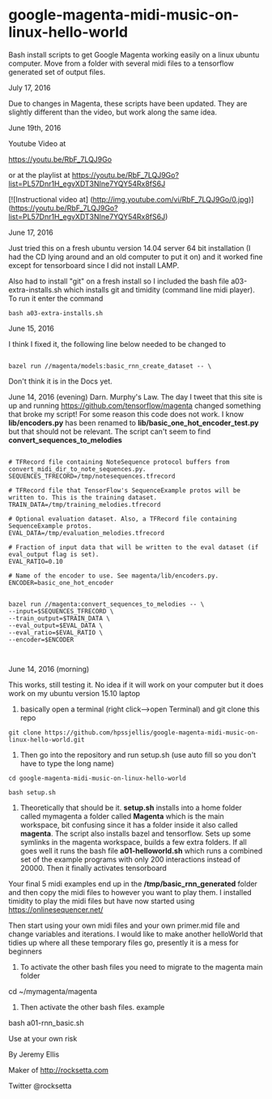 # google-magenta-midi-music-on-linux-hello-world
Bash install scripts to get Google Magenta working easily on a linux ubuntu computer. Move from a folder with several midi files to a tensorflow generated set of output files. 


July 17, 2016

Due to changes in Magenta, these scripts have been updated. They are slightly different than the video, but work along the same idea. 






June 19th, 2016

Youtube Video at 

https://youtu.be/RbF_7LQJ9Go

or at the playlist at https://youtu.be/RbF_7LQJ9Go?list=PL57Dnr1H_egvXDT3NIne7YQY54Rx8fS6J



[![Instructional video at]
(http://img.youtube.com/vi/RbF_7LQJ9Go/0.jpg)]
(https://youtu.be/RbF_7LQJ9Go?list=PL57Dnr1H_egvXDT3NIne7YQY54Rx8fS6J)









June 17, 2016

Just tried this on a fresh ubuntu version 14.04 server 64 bit installation (I had the CD lying around and an old computer to put it on) and it worked fine except for tensorboard since I did not install LAMP.

Also had to install "git" on a fresh install so I included the bash file a03-extra-installs.sh which installs git and timidity (command line midi player). To run it enter the command



```
bash a03-extra-installs.sh
```





June 15, 2016

I think I fixed it, the following line below needed to be changed to 

```

bazel run //magenta/models:basic_rnn_create_dataset -- \

```

Don't think it is in the Docs yet.



June 14, 2016 (evening) Darn. Murphy's Law. The day I tweet that this site is up and running https://github.com/tensorflow/magenta changed something that broke my script! For some reason this code does not work. I know **lib/encoders.py** has been renamed to **lib/basic_one_hot_encoder_test.py** but that should not be relevant. The script can't seem to find **convert_sequences_to_melodies**


~~~

# TFRecord file containing NoteSequence protocol buffers from convert_midi_dir_to_note_sequences.py.
SEQUENCES_TFRECORD=/tmp/notesequences.tfrecord

# TFRecord file that TensorFlow's SequenceExample protos will be written to. This is the training dataset.
TRAIN_DATA=/tmp/training_melodies.tfrecord

# Optional evaluation dataset. Also, a TFRecord file containing SequenceExample protos.
EVAL_DATA=/tmp/evaluation_melodies.tfrecord

# Fraction of input data that will be written to the eval dataset (if eval_output flag is set).
EVAL_RATIO=0.10

# Name of the encoder to use. See magenta/lib/encoders.py.
ENCODER=basic_one_hot_encoder


bazel run //magenta:convert_sequences_to_melodies -- \
--input=$SEQUENCES_TFRECORD \
--train_output=$TRAIN_DATA \
--eval_output=$EVAL_DATA \
--eval_ratio=$EVAL_RATIO \
--encoder=$ENCODER



~~~





June 14, 2016 (morning)

This works, still testing it. No idea if it will work on your computer but it does work on my ubuntu version 15.10 laptop


1. basically open a terminal (right click-->open Terminal) and git clone this repo

```
git clone https://github.com/hpssjellis/google-magenta-midi-music-on-linux-hello-world.git
```

1. Then go into the repository and run setup.sh (use auto fill so you don't have to type the long name)

```
cd google-magenta-midi-music-on-linux-hello-world

bash setup.sh
```

1. Theoretically that should be it. **setup.sh** installs into a home folder called mymagenta a folder called  **Magenta** which is the main workspace, bit confusing since it has a folder inside it also called **magenta**. The script also installs bazel and tensorflow. Sets up some symlinks in the magenta workspace, builds a few extra folders. If all goes well it runs the bash file **a01-helloworld.sh** which runs a combined set of the example programs with only 200 interactions instead of 20000. Then it finally activates tensorboard

Your final 5 midi examples end up in the **/tmp/basic_rnn_generated** folder and then copy the midi files to however you want to play them. I installed timidity to play the midi files but have now started using https://onlinesequencer.net/


Then start using your own midi files and your own primer.mid file and change variables and iterations. I would like to make another helloWorld that tidies up where all these temporary files go, presently it is a mess for beginners

1. To activate the other bash files you need to migrate to the magenta main folder
 
  cd ~/mymagenta/magenta

1. Then activate the other bash files. example

bash a01-rnn_basic.sh




Use at your own risk

By Jeremy Ellis

Maker of http://rocksetta.com

Twitter @rocksetta


